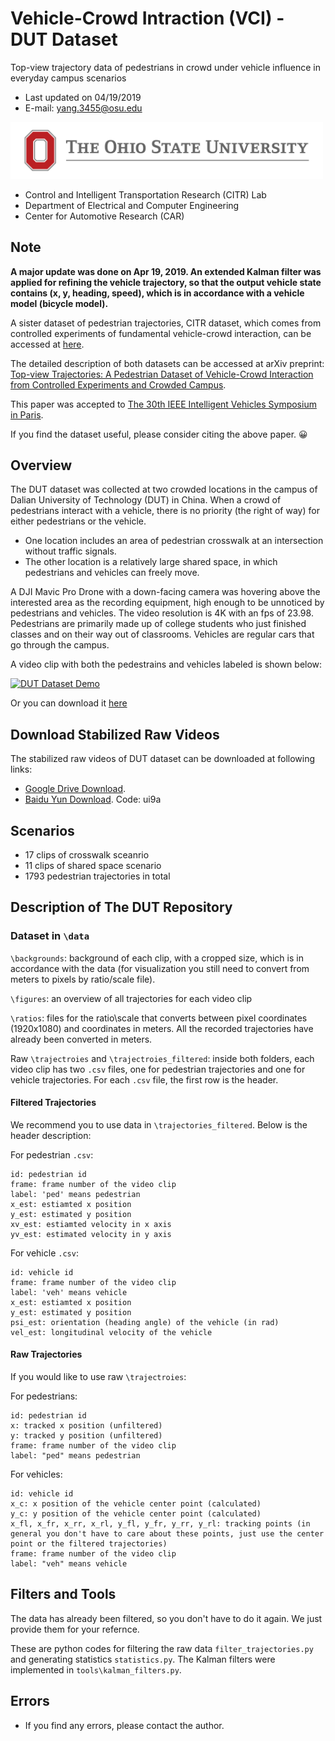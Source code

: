 # Vehicle-Crowd Intraction (VCI) - DUT Dataset
Top-view trajectory data of pedestrians in crowd under vehicle influence in everyday campus scenarios

* Last updated on 04/19/2019
* E-mail: yang.3455@osu.edu

<img src="osu-logo.jpg" width="500">

* Control and Intelligent Transportation Research (CITR) Lab
* Department of Electrical and Computer Engineering
* Center for Automotive Research (CAR)

## Note

**A major update was done on Apr 19, 2019. An extended Kalman filter was applied for refining the vehicle trajectory, so that the output vehicle state contains (x, y, heading, speed), which is in accordance with a vehicle model (bicycle model).**

A sister dataset of pedestrian trajectories, CITR dataset, which comes from controlled experiments of fundamental vehicle-crowd interaction, can be accessed at [here](https://github.com/dongfang-steven-yang/vci-dataset-citr).

The detailed description of both datasets can be accessed at arXiv preprint: [Top-view Trajectories: A Pedestrian Dataset of Vehicle-Crowd Interaction from Controlled Experiments and Crowded Campus](https://arxiv.org/abs/1902.00487).

This paper was accepted to [The 30th IEEE Intelligent Vehicles Symposium in Paris](http://iv2019.org/). 

If you find the dataset useful, please consider citing the above paper. :grinning:

## Overview

The DUT dataset was collected at two crowded locations in the campus of Dalian University of Technology (DUT) in China. When a crowd of pedestrians interact with a vehicle, there is no priority (the right of way) for either pedestrians or the vehicle.

* One location includes an area of pedestrian crosswalk at an intersection without traffic signals.  
* The other location is a relatively large shared space, in which pedestrians and vehicles can freely move. 

A DJI Mavic Pro Drone with a down-facing camera was hovering above the interested area as the recording equipment, high enough to be unnoticed by pedestrians and vehicles. The video resolution is 4K with an fps of 23.98. Pedestrians are primarily made up of college students who just finished classes and on their way out of classrooms. Vehicles are regular cars that go through the campus. 

A video clip with both the pedestrains and vehicles labeled is shown below:

[![DUT Dataset Demo](http://img.youtube.com/vi/ia9kVPBLXJI/0.jpg)](https://www.youtube.com/watch?v=ia9kVPBLXJI "DUT Dataset Demo")

Or you can download it [here](https://github.com/dongfang-steven-yang/vci-dataset-dut/raw/master/demo-dut.mp4)

<!--
<video width="700" height="400" controls>
  <source src="/demo-dut.mp4" type="video/mp4">
  Your browser does not support the video tag.
</video>
-->

## Download Stabilized Raw Videos
The stabilized raw videos of DUT dataset can be downloaded at following links:
- [Google Drive Download](https://drive.google.com/open?id=1J0PW4NoL2mi_eaN_8_SgkWkc0rk7MJZC).
- [Baidu Yun Download](https://pan.baidu.com/s/1lP-qE3lAJuLDwN3H6ee26Q). Code: ui9a


## Scenarios

- 17 clips of crosswalk sceanrio
- 11 clips of shared space scenario
- 1793 pedestrian trajectories in total

## Description of The DUT Repository

### Dataset in `\data`

`\backgrounds`: background of each clip, with a cropped size, which is in accordance with the data (for visualization you still need to convert from meters to pixels by ratio/scale file).

`\figures`: an overview of all trajectories for each video clip

`\ratios`: files for the ratio\scale that converts between pixel coordinates (1920x1080) and coordinates in meters. All the recorded trajectories have already been converted in meters. 

Raw `\trajectroies` and `\trajectroies_filtered`: inside both folders, each video clip has two `.csv` files, one for pedestrian trajectories and one for vehicle trajectories. For each `.csv` file, the first row is the header. 

#### Filtered Trajectories

We recommend you to use data in `\trajectories_filtered`. Below is the header description:

For pedestrian `.csv`: 
```
id: pedestrian id
frame: frame number of the video clip
label: 'ped' means pedestrian
x_est: estiamted x position
y_est: estimated y position
xv_est: estiamted velocity in x axis
yv_est: estimated velocity in y axis
```

For vehicle `.csv`: 
```
id: vehicle id
frame: frame number of the video clip
label: 'veh' means vehicle
x_est: estiamted x position
y_est: estimated y position
psi_est: orientation (heading angle) of the vehicle (in rad)
vel_est: longitudinal velocity of the vehicle
```

#### Raw Trajectories

If you would like to use raw `\trajectroies`:

For pedestrians:
```
id: pedestrian id
x: tracked x position (unfiltered)
y: tracked y position (unfiltered)
frame: frame number of the video clip
label: "ped" means pedestrian
```

For vehicles:
```
id: vehicle id
x_c: x position of the vehicle center point (calculated)
y_c: y position of the vehicle center point (calculated)
x_fl, x_fr, x_rr, x_rl, y_fl, y_fr, y_rr, y_rl: tracking points (in general you don't have to care about these points, just use the center point or the filtered trajectories)
frame: frame number of the video clip
label: "veh" means vehicle
```

## Filters and Tools

The data has already been filtered, so you don't have to do it again. We just provide them for your refernce. 

These are python codes for filtering the raw data `filter_trajectories.py` and generating statistics `statistics.py`. The Kalman filters were implemented in `tools\kalman_filters.py`.


## Errors
- If you find any errors, please contact the author.
